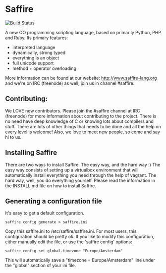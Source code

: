 Saffire
=======

[![Build Status](https://travis-ci.org/saffire/saffire.png)](https://travis-ci.org/saffire/saffire)

A new OO programming scripting language, based on primarily Python, PHP and Ruby. Its primary features:

- interpreted language
- dynamically, strong typed
- everything is an object
- full unicode support
- method + operator overloading

More information can be found at our website: http://www.saffire-lang.org and we're on IRC (freenode) as well, join us
in channel \#saffire.


Contributing:
-------------
We LOVE new contributors. Please join the \#saffire channel at IRC (freenode) for more information about contributing
to the project. There is no need have deep knowledge of C or knowing lots about compilers and stuff. There are lots of
other things that needs to be done and all the help on every level is welcome! Also, we love to meet new people, so
come and say hi to us.


Installing Saffire
------------------
There are two ways to install Saffire. The easy way, and the hard way :) The easy way consists of setting up a
virtualbox environment that will automatically install everything you need through the help of vagrant. The hard way,
well, you do everything yourself. Please read the information in the INSTALL.md file on how to install Saffire.




Generating a configuration file
-------------------------------
It's easy to get a default configuration.

    saffire config generate > saffire.ini

Copy this saffire.ini to /etc/saffire/saffire.ini. For most users, this configuration should be pretty ok. If you like
to modify this configuration, either manually edit the file, or use the 'saffire config' options:

    saffire config set global.timezone "Europe/Amsterdam"

This will automatically save a "timezone = Europe/Amsterdam" line under the "global" section of your ini file.
